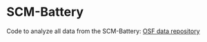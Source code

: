 # SCM-Battery
Code to analyze all data from the SCM-Battery: [OSF data repository](https://osf.io/q8kda/)
